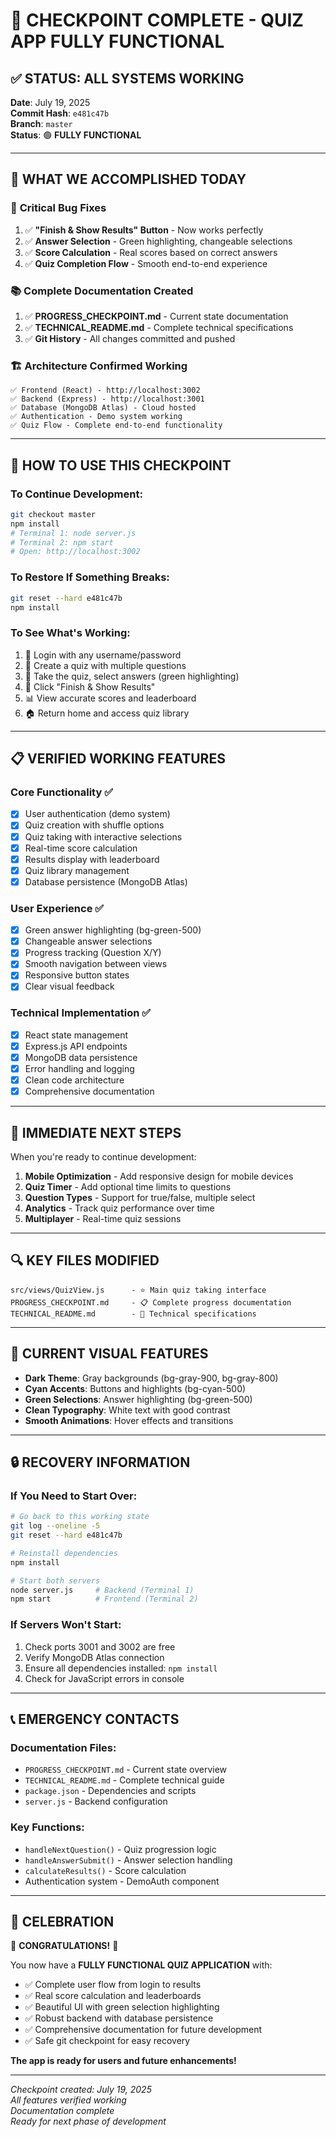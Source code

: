 # 🎯 CHECKPOINT COMPLETE - QUIZ APP FULLY FUNCTIONAL

## ✅ STATUS: ALL SYSTEMS WORKING

**Date**: July 19, 2025  
**Commit Hash**: `e481c47b`  
**Branch**: `master`  
**Status**: 🟢 **FULLY FUNCTIONAL**

---

## 🎉 WHAT WE ACCOMPLISHED TODAY

### 🔧 **Critical Bug Fixes**
1. ✅ **"Finish & Show Results" Button** - Now works perfectly
2. ✅ **Answer Selection** - Green highlighting, changeable selections
3. ✅ **Score Calculation** - Real scores based on correct answers
4. ✅ **Quiz Completion Flow** - Smooth end-to-end experience

### 📚 **Complete Documentation Created**
1. ✅ **PROGRESS_CHECKPOINT.md** - Current state documentation
2. ✅ **TECHNICAL_README.md** - Complete technical specifications
3. ✅ **Git History** - All changes committed and pushed

### 🏗️ **Architecture Confirmed Working**
```
✅ Frontend (React) - http://localhost:3002
✅ Backend (Express) - http://localhost:3001  
✅ Database (MongoDB Atlas) - Cloud hosted
✅ Authentication - Demo system working
✅ Quiz Flow - Complete end-to-end functionality
```

---

## 🚀 HOW TO USE THIS CHECKPOINT

### **To Continue Development:**
```bash
git checkout master
npm install
# Terminal 1: node server.js
# Terminal 2: npm start
# Open: http://localhost:3002
```

### **To Restore If Something Breaks:**
```bash
git reset --hard e481c47b
npm install
```

### **To See What's Working:**
1. 🔐 Login with any username/password
2. 🎯 Create a quiz with multiple questions  
3. 📝 Take the quiz, select answers (green highlighting)
4. 🏁 Click "Finish & Show Results" 
5. 📊 View accurate scores and leaderboard
6. 🏠 Return home and access quiz library

---

## 📋 **VERIFIED WORKING FEATURES**

### Core Functionality ✅
- [x] User authentication (demo system)
- [x] Quiz creation with shuffle options
- [x] Quiz taking with interactive selections
- [x] Real-time score calculation
- [x] Results display with leaderboard
- [x] Quiz library management
- [x] Database persistence (MongoDB Atlas)

### User Experience ✅
- [x] Green answer highlighting (bg-green-500)
- [x] Changeable answer selections
- [x] Progress tracking (Question X/Y)
- [x] Smooth navigation between views
- [x] Responsive button states
- [x] Clear visual feedback

### Technical Implementation ✅
- [x] React state management
- [x] Express.js API endpoints
- [x] MongoDB data persistence
- [x] Error handling and logging
- [x] Clean code architecture
- [x] Comprehensive documentation

---

## 🎯 **IMMEDIATE NEXT STEPS**

When you're ready to continue development:

1. **Mobile Optimization** - Add responsive design for mobile devices
2. **Quiz Timer** - Add optional time limits to questions  
3. **Question Types** - Support for true/false, multiple select
4. **Analytics** - Track quiz performance over time
5. **Multiplayer** - Real-time quiz sessions

---

## 🔍 **KEY FILES MODIFIED**

```
src/views/QuizView.js      - ⭐ Main quiz taking interface
PROGRESS_CHECKPOINT.md     - 📋 Complete progress documentation  
TECHNICAL_README.md        - 🔧 Technical specifications
```

---

## 🎨 **CURRENT VISUAL FEATURES**

- **Dark Theme**: Gray backgrounds (bg-gray-900, bg-gray-800)
- **Cyan Accents**: Buttons and highlights (bg-cyan-500)
- **Green Selections**: Answer highlighting (bg-green-500)
- **Clean Typography**: White text with good contrast
- **Smooth Animations**: Hover effects and transitions

---

## 🔒 **RECOVERY INFORMATION**

### **If You Need to Start Over:**
```bash
# Go back to this working state
git log --oneline -5
git reset --hard e481c47b

# Reinstall dependencies  
npm install

# Start both servers
node server.js     # Backend (Terminal 1)
npm start          # Frontend (Terminal 2)
```

### **If Servers Won't Start:**
1. Check ports 3001 and 3002 are free
2. Verify MongoDB Atlas connection
3. Ensure all dependencies installed: `npm install`
4. Check for JavaScript errors in console

---

## 📞 **EMERGENCY CONTACTS**

### **Documentation Files:**
- `PROGRESS_CHECKPOINT.md` - Current state overview
- `TECHNICAL_README.md` - Complete technical guide
- `package.json` - Dependencies and scripts
- `server.js` - Backend configuration

### **Key Functions:**
- `handleNextQuestion()` - Quiz progression logic
- `handleAnswerSubmit()` - Answer selection handling  
- `calculateResults()` - Score calculation
- Authentication system - DemoAuth component

---

## 🎊 **CELEBRATION**

🎉 **CONGRATULATIONS!** 🎉

You now have a **FULLY FUNCTIONAL QUIZ APPLICATION** with:
- ✅ Complete user flow from login to results
- ✅ Real score calculation and leaderboards  
- ✅ Beautiful UI with green selection highlighting
- ✅ Robust backend with database persistence
- ✅ Comprehensive documentation for future development
- ✅ Safe git checkpoint for easy recovery

**The app is ready for users and future enhancements!**

---

*Checkpoint created: July 19, 2025*  
*All features verified working*  
*Documentation complete*  
*Ready for next phase of development*

